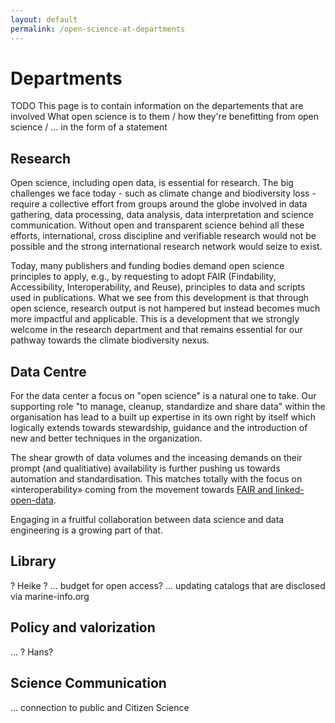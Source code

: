 ```yaml
---
layout: default
permalink: /open-science-at-departments
---
```


# Departments

TODO 
This page is to contain information on the departements that are involved
What open science is to them / how they're benefitting from open science / ... in the form of a statement


## Research <a name="research"></a>

Open science, including open data, is essential for research. The big challenges we face today - such as climate change and biodiversity loss - require a collective effort from groups around the globe involved in data gathering, data processing, data analysis, data interpretation and science communication. Without open and transparent science behind all these efforts, international, cross discipline and verifiable research would not be possible and the strong international research network would seize to exist. 


Today, many publishers and funding bodies demand open science principles to apply, e.g., by requesting to adopt FAIR (Findability, Accessibility, Interoperability, and Reuse), principles to data and scripts used in publications. What we see from this development is that through open science, research output is not hampered but instead becomes much more impactful and applicable. This is a development that we strongly welcome in the research department and that remains essential for our pathway towards the climate biodiversity nexus.


## Data Centre <a name="vmdc"></a>

For the data center a focus on "open science" is a natural one to take. Our supporting role "to manage, cleanup, standardize and share data" within the organisation has lead to a built up expertise in its own right by itself which logically extends towards stewardship, guidance and the introduction of new and better techniques in the organization.  

The shear growth of data volumes and the inceasing demands on their prompt (and qualitiative) availability is further pushing us towards automation and standardisation. This matches totally with the focus on «interoperability» coming from the movement towards [FAIR and linked-open-data](/fair-open-data).

Engaging in a fruitful collaboration between data science and data engineering is a growing part of that.  


## Library <a name="lib"></a>
  ? Heike ?
  ... budget for open access?
  ... updating catalogs that are disclosed via marine-info.org


## Policy and valorization <a name="valinno"></a>

  ... ? Hans?

## Science Communication <a name="scicom"></a>

  ... connection to public and Citizen Science



